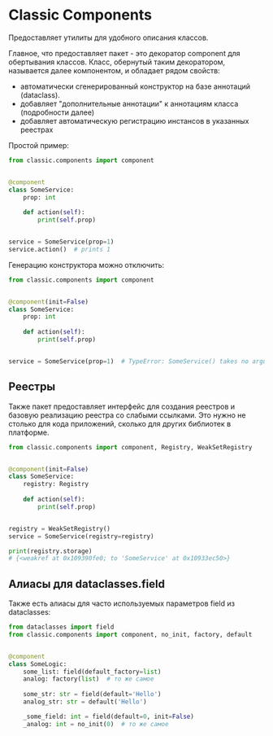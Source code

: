 # Classic Components

Предоставляет утилиты для удобного описания классов.

Главное, что предоставляет пакет - это декоратор component для обертывания 
классов. Класс, обернутый таким декоратором, называется далее компонентом,
и обладает рядом свойств:
- автоматически сгенерированный конструктор на базе аннотаций (dataclass).
- добавляет "дополнительные аннотации" к аннотациям класса (подробности далее)
- добавляет автоматическую регистрацию инстансов в указанных реестрах

Простой пример:

```python
from classic.components import component


@component
class SomeService:
    prop: int
    
    def action(self):
        print(self.prop)


service = SomeService(prop=1)
service.action()  # prints 1
```

Генерацию конструктора можно отключить:
```python
from classic.components import component


@component(init=False)
class SomeService:
    prop: int
    
    def action(self):
        print(self.prop)


service = SomeService(prop=1)  # TypeError: SomeService() takes no arguments
```

## Реестры

Также пакет предоставляет интерфейс для создания реестров и базовую реализацию
реестра со слабыми ссылками. Это нужно не столько для кода приложений, сколько
для других библиотек в платформе.

```python
from classic.components import component, Registry, WeakSetRegistry


@component(init=False)
class SomeService:
    registry: Registry
    
    def action(self):
        print(self.prop)


registry = WeakSetRegistry()
service = SomeService(registry=registry)

print(registry.storage)
# {<weakref at 0x109390fe0; to 'SomeService' at 0x10933ec50>}
```

## Алиасы для dataclasses.field

Также есть алиасы для часто используемых параметров field из dataclasses:
```python
from dataclasses import field
from classic.components import component, no_init, factory, default


@component
class SomeLogic:
    some_list: field(default_factory=list)
    analog: factory(list)  # то же самое
    
    some_str: str = field(default='Hello')
    analog_str: str = default('Hello')

    _some_field: int = field(default=0, init=False)
    _analog: int = no_init(0)  # то же самое
```